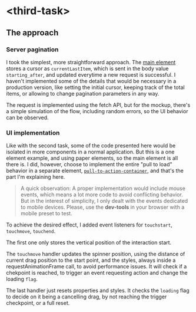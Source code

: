 # \<third-task\>

## The approach

### Server pagination

I took the simplest, more straightforward approach. The [main
element](src/third-task-app/third-task-app.js) stores a cursor as
`currentLastItem`, which is sent in the body value `starting_after`, and updated
everytime a new request is successful. I haven't implemented some of the details
that would be necessary in a production version, like setting the initial
cursor, keeping track of the total items, or allowing to change pagination
parameters in any way.

The request is implemented using the fetch API, but for the mockup, there's a
simple simulation of the flow, including random errors, so the UI behavior can be observed.

### UI implementation

Like with the second task, some of the code presented here would be isolated in
more components in a normal application. But this is a one element example, and
using paper elements, so the main element is all there is. I did, however,
choose to implement the entire "pull to load" behavior in a separate element,
[`pull-to-action-container`](src/elements/pull-to-action-container.js), and
that's the part I'm explaining here.

> A quick observation: A proper implementation would include mouse events, which
> means a lot more code to avoid conflicting behavior. But in the interest of
> simplicity, I only dealt with the events dedicated to mobile devices. Please,
> use the **dev-tools** in your browser with a mobile preset to test.  

To achieve the desired effect, I added event listeners for `touchstart`,
`touchmove`, `touchend`. 

The first one only stores the vertical position of the
interaction start. 

The `touchmove` handler updates the spinner position, using the distance of
current drag position to the start point, and the styles, always inside a
requestAnimationFrame call, to avoid performance issues. It will check if a
chekpoint is reached, to trigger an event requesting action and change the loading `flag`.

The last handler just resets properties and styles. It checks the `loading` flag
to decide on it being a cancelling drag, by not reaching the trigger checkpoint,
or a full reset.

